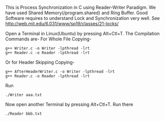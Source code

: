 This is Process Synchronization in C using Reader-Writer Paradigm.
We have used Shared Memory(/program.shared) and Ring Buffer.
Good Software requires to understand Lock and Synchronization very well.
See http://web.mit.edu/6.031/www/sp19/classes/21-locks/


Open a Terminal in Linux(Ubuntu) by pressing Alt+Ctl+T.
The Compilation Commands are-
For Whole File Copying-

 
    g++ Writer.c -o Writer -lpthread -lrt
    g++ Reader.c -o Reader -lpthread -lrt
    
    
Or for Header Skipping Copying-

    
    g++ AfterHeaderWriter.c -o Writer -lpthread -lrt
    g++ Reader.c -o Reader -lpthread -lrt
    
Run 

    ./Writer aaa.txt

Now open another Terminal  by pressing Alt+Ctl+T.
Run there 

    ./Reader bbb.txt